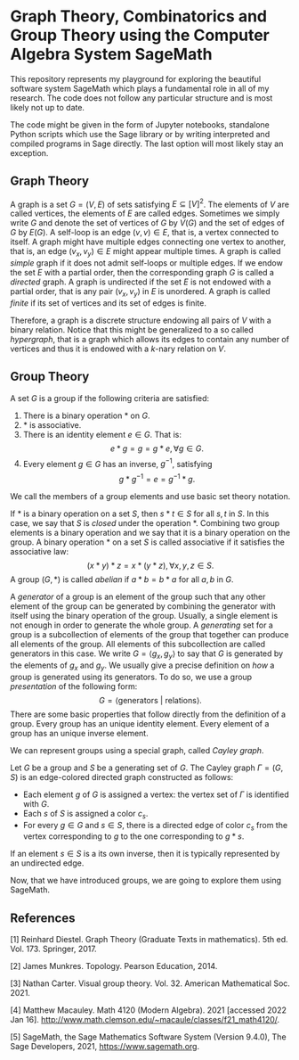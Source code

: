 # Graph Theory, Combinatorics and Group Theory using the Computer Algebra System SageMath

This repository represents my playground for exploring the beautiful software system SageMath which plays a fundamental role in all of my research. The code does not follow any particular structure and is most likely not up to date.

The code might be given in the form of Jupyter notebooks, standalone Python scripts which use the Sage library or by writing interpreted and compiled programs in Sage directly. The last option will most likely stay an exception.

## Graph Theory

A graph is a set $G=(V, E)$ of sets satisfying $E \subseteq [V]^2$. The elements of $V$ are called vertices, the elements of $E$ are called edges. Sometimes we simply write $G$ and denote the set of vertices of $G$ by $V(G)$ and the set of edges of $G$ by $E(G)$. A self-loop is an edge $(v,v) \in E$, that is, a vertex connected to itself. A graph might have multiple edges connecting one vertex to another, that is, an edge $(v_x, v_y) \in E$ might appear multiple times. A graph is called *simple* graph if it does not admit self-loops or multiple edges. If we endow the set $E$ with a partial order, then the corresponding graph $G$ is called a *directed* graph. A graph is undirected if the set $E$ is not endowed with a partial order, that is any pair $(v_x, v_y)$ in $E$ is unordered. A graph is called *finite* if its set of vertices and its set of edges is finite.

Therefore, a graph is a discrete structure endowing all pairs of $V$ with a binary relation. Notice that this might be generalized to a so called *hypergraph*, that is a graph which allows its edges to contain any number of vertices and thus it is endowed with a $k$-nary relation on $V$.

## Group Theory

A set $G$ is a group if the following criteria are satisfied:

1. There is a binary operation $*$ on $G$.
2. $*$ is associative.
3. There is an identity element $e \in G$. That is: $$e*g=g=g*e, \forall g \in G.$$
4. Every element $g \in G$ has an inverse, $g^{-1}$, satisfying $$g*g^{-1}=e=g^{-1}*g.$$

We call the members of a group elements and use basic set theory notation.

If $*$ is a binary operation on a set $S$, then $s*t \in S$ for all $s,t$ in $S$. In this case, we say that $S$ is *closed* under the operation $*$. Combining two group elements is a binary operation and we say that it is a binary operation on the group. A binary operation $*$ on a set $S$ is called associative if it satisfies the associative law: $$(x*y)*z=x*(y*z), \forall x,y,z \in S.$$
A group $(G, *)$ is called *abelian* if $a*b=b*a$ for all $a,b$ in $G$.

A *generator* of a group is an element of the group such that any other element of the group can be generated by combining the generator with itself using the binary operation of the group. Usually, a single element is not enough in order to generate the whole group. A *generating* set for a group is a subcollection of elements of the group that together can produce all elements of the group. All elements of this subcollection are called generators in this case. We write $G=\langle g_x, g_y \rangle$ to say that $G$ is generated by the elements of $g_x$ and $g_y$. We usually give a precise definition on *how* a group is generated using its generators. To do so, we use a group *presentation* of the following form: $$G=\langle \text{generators}\ |\ \text{relations} \rangle.$$ There are some basic properties that follow directly from the definition of a group. Every group has an unique identity element. Every element of a group has an unique inverse element.

We can represent groups using a special graph, called *Cayley graph*.

Let $G$ be a group and $S$ be a generating set of $G$. The Cayley graph $\Gamma=(G,S)$ is an edge-colored directed graph constructed as follows:

* Each element $g$ of $G$ is assigned a vertex: the vertex set of $\Gamma$ is identified with $G$.
* Each $s$ of $S$ is assigned a color $c_s$.
* For every $g \in G$ and $s \in S$, there is a directed edge of color $c_s$ from the vertex corresponding to $g$ to the one corresponding to $g*s$.

If an element $s \in S$ is a its own inverse, then it is typically represented by an undirected edge.

Now, that we have introduced groups, we are going to explore them using SageMath.

## References

[1] Reinhard Diestel. Graph Theory (Graduate Texts in mathematics). 5th ed. Vol. 173.
Springer, 2017.

[2] James Munkres. Topology. Pearson Education, 2014.

[3] Nathan Carter. Visual group theory. Vol. 32. American Mathematical Soc. 2021.

[4] Matthew Macauley. Math 4120 (Modern Algebra). 2021 [accessed 2022 Jan 16]. http://www.math.clemson.edu/~macaule/classes/f21_math4120/.

[5] SageMath, the Sage Mathematics Software System (Version 9.4.0), The Sage Developers, 2021, https://www.sagemath.org.
